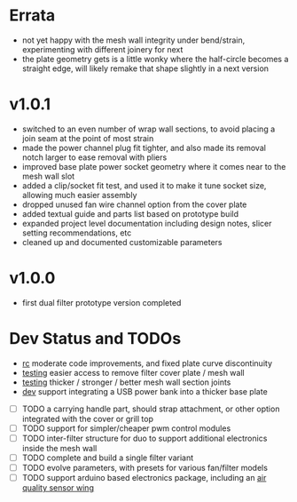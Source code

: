 # Errata

- not yet happy with the mesh wall integrity under bend/strain, experimenting with different joinery for next
- the plate geometry gets is a little wonky where the half-circle becomes a straight edge, will likely remake that shape slightly in a next version

# v1.0.1

- switched to an even number of wrap wall sections, to avoid placing a join seam at the point of most strain
- made the power channel plug fit tighter, and also made its removal notch larger to ease removal with pliers
- improved base plate power socket geometry where it comes near to the mesh wall slot
- added a clip/socket fit test, and used it to make it tune socket size, allowing much easier assembly
- dropped unused fan wire channel option from the cover plate
- added textual guide and parts list based on prototype build
- expanded project level documentation including design notes, slicer setting recommendations, etc
- cleaned up and documented customizable parameters

# v1.0.0

- first dual filter prototype version completed

# Dev Status and TODOs

- [rc] moderate code improvements, and fixed plate curve discontinuity
- [testing] easier access to remove filter cover plate / mesh wall
- [testing] thicker / stronger / better mesh wall section joints
- [dev] support integrating a USB power bank into a thicker base plate
- [ ] TODO a carrying handle part, should strap attachment, or other option integrated with the cover or grill top
- [ ] TODO support for simpler/cheaper pwm control modules
- [ ] TODO inter-filter structure for duo to support additional electronics inside the mesh wall
- [ ] TODO complete and build a single filter variant
- [ ] TODO evolve parameters, with presets for various fan/filter models
- [ ] TODO support arduino based electronics package, including an [air quality sensor wing][aq_wing]

[aq_wing]: https://hackaday.io/project/168492-the-air-quality-wing

[rc]: https://github.com/jcorbin/pchepa/tree/rc
[testing]: https://github.com/jcorbin/pchepa/tree/testing
[dev]: https://github.com/jcorbin/pchepa/tree/dev
